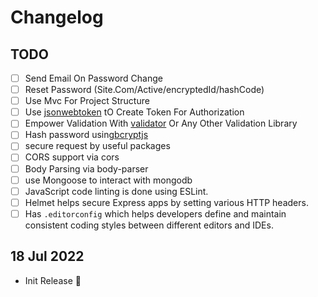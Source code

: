 # Changelog

## TODO

- [ ] Send Email On Password Change
- [ ] Reset Password (Site.Com/Active/encryptedId/hashCode)
- [ ] Use Mvc For Project Structure
- [ ] Use [jsonwebtoken][jsonwebtoke] tO Create Token For Authorization
- [ ] Empower Validation With [validator][validator] Or Any Other Validation Library
- [ ] Hash password using[bcryptjs][bcryptjs]
- [ ] secure request by useful packages
- [ ] CORS support via cors
- [ ] Body Parsing via body-parser
- [ ] use Mongoose to interact with mongodb
- [ ] JavaScript code linting is done using ESLint.
- [ ] Helmet helps secure Express apps by setting various HTTP headers.
- [ ] Has `.editorconfig` which helps developers define and maintain consistent coding styles between different editors and IDEs.

## 18 Jul 2022

- Init Release 🎉

[validator]: <https://www.npmjs.com/package/validator>
[jsonwebtoke]: <https://www.npmjs.com/package/jsonwebtoken>
[bcryptjs]: <https://www.npmjs.com/package/bcryptjs>
